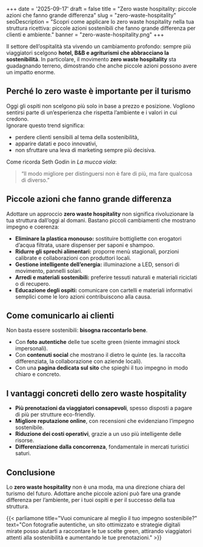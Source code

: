+++
date = '2025-09-17'
draft = false
title = "Zero waste hospitality: piccole azioni che fanno grande differenza"
slug = "zero-waste-hospitality"
seoDescription = "Scopri come applicare lo zero waste hospitality nella tua struttura ricettiva: piccole azioni sostenibili che fanno grande differenza per clienti e ambiente."
banner = "zero-waste-hospitality.png"
+++

Il settore dell’ospitalità sta vivendo un cambiamento profondo: sempre più viaggiatori scelgono **hotel, B&B e agriturismi che abbracciano la sostenibilità**. In particolare, il movimento **zero waste hospitality** sta guadagnando terreno, dimostrando che anche piccole azioni possono avere un impatto enorme.

## Perché lo zero waste è importante per il turismo

Oggi gli ospiti non scelgono più solo in base a prezzo e posizione. Vogliono sentirsi parte di un’esperienza che rispetta l’ambiente e i valori in cui credono.  
Ignorare questo trend significa:
- perdere clienti sensibili al tema della sostenibilità,
- apparire datati e poco innovativi,
- non sfruttare una leva di marketing sempre più decisiva.

Come ricorda Seth Godin in *La mucca viola*:
> “Il modo migliore per distinguersi non è fare di più, ma fare qualcosa di diverso.”

## Piccole azioni che fanno grande differenza

Adottare un approccio **zero waste hospitality** non significa rivoluzionare la tua struttura dall’oggi al domani. Bastano piccoli cambiamenti che mostrano impegno e coerenza:

- **Eliminare la plastica monouso:** sostituire bottigliette con erogatori d’acqua filtrata, usare dispenser per saponi e shampoo.
- **Ridurre gli sprechi alimentari:** proporre menù stagionali, porzioni calibrate e collaborazioni con produttori locali.
- **Gestione intelligente dell’energia:** illuminazione a LED, sensori di movimento, pannelli solari.
- **Arredi e materiali sostenibili:** preferire tessuti naturali e materiali riciclati o di recupero.
- **Educazione degli ospiti:** comunicare con cartelli e materiali informativi semplici come le loro azioni contribuiscono alla causa.

## Come comunicarlo ai clienti

Non basta essere sostenibili: **bisogna raccontarlo bene**.
- Con **foto autentiche** delle tue scelte green (niente immagini stock impersonali).
- Con **contenuti social** che mostrano il dietro le quinte (es. la raccolta differenziata, la collaborazione con aziende locali).
- Con una **pagina dedicata sul sito** che spieghi il tuo impegno in modo chiaro e concreto.

## I vantaggi concreti dello zero waste hospitality

- **Più prenotazioni da viaggiatori consapevoli**, spesso disposti a pagare di più per strutture eco-friendly.
- **Migliore reputazione online**, con recensioni che evidenziano l’impegno sostenibile.
- **Riduzione dei costi operativi**, grazie a un uso più intelligente delle risorse.
- **Differenziazione dalla concorrenza**, fondamentale in mercati turistici saturi.

## Conclusione

Lo **zero waste hospitality** non è una moda, ma una direzione chiara del turismo del futuro. Adottare anche piccole azioni può fare una grande differenza per l’ambiente, per i tuoi ospiti e per il successo della tua struttura.

{{< parliamone title="Vuoi comunicare al meglio il tuo impegno sostenibile?" text="Con fotografie autentiche, un sito ottimizzato e strategie digitali mirate posso aiutarti a raccontare le tue scelte green, attirando viaggiatori attenti alla sostenibilità e aumentando le tue prenotazioni." >}}